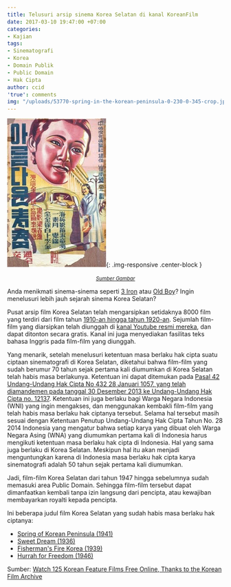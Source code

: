 ```yaml
---
title: Telusuri arsip sinema Korea Selatan di kanal KoreanFilm
date: 2017-03-10 19:47:00 +07:00
categories:
- Kajian
tags:
- Sinematografi
- Korea
- Domain Publik
- Public Domain
- Hak Cipta
author: ccid
'true': comments
img: "/uploads/53770-spring-in-the-korean-peninsula-0-230-0-345-crop.jpg"
---
```


![53770-spring-in-the-korean-peninsula-0-230-0-345-crop.jpg](/uploads/53770-spring-in-the-korean-peninsula-0-230-0-345-crop.jpg){: .img-responsive .center-block }<center><small><i><a href="https://letterboxd.com/film/spring-in-the-korean-peninsula/">Sumber Gambar</a></i></small></center>

Anda menikmati sinema-sinema seperti [3 Iron](https://en.wikipedia.org/wiki/3-Iron) atau [Old Boy](https://en.wikipedia.org/wiki/Oldboy_(2003_film))? Ingin menelusuri lebih jauh sejarah sinema Korea Selatan?

Pusat arsip film Korea Selatan telah mengarsipkan setidaknya 8000 film yang terdiri dari film tahun [1910-an hingga tahun 1920-an](https://eng.koreafilm.or.kr/kofa/intro/preservation/film). Sejumlah film-film yang diarsipkan telah diunggah di [kanal Youtube resmi mereka](https://www.youtube.com/channel/UCvH6u_Qzn5RQdz9W198umDw), dan dapat ditonton secara gratis. Kanal ini juga menyediakan fasilitas teks bahasa Inggris pada film-film yang diunggah. 

Yang menarik, setelah menelusuri ketentuan masa berlaku hak cipta suatu ciptaan sinematografi di Korea Selatan, diketahui bahwa film-film yang sudah berumur 70 tahun sejak pertama kali diumumkan di Korea Selatan telah habis masa berlakunya. Ketentuan ini dapat ditemukan pada [Pasal 42 Undang-Undang Hak Cipta No 432 28 Januari 1057, yang telah diamandemen pada tanggal 30 Desember 2013 ke Undang-Undang Hak Cipta no. 12137](http://www.copyright.or.kr/eng/laws-and-treaties/copyright-law/chapter02/section04.do). Ketentuan ini juga berlaku bagi Warga Negara Indonesia (WNI) yang ingin mengakses, dan menggunakan kembakli film-film yang telah habis masa berlaku hak ciptanya tersebut. Selama hal tersebut masih sesuai dengan Ketentuan Penutup Undang-Undang Hak Cipta Tahun No. 28 2014 Indonesia yang mengatur bahwa setiap karya yang dibuat oleh Warga Negara Asing (WNA) yang diumumkan pertama kali di Indonesia harus mengikuti ketentuan masa berlaku hak cipta di Indonesia. Hal yang sama juga berlaku di Korea Selatan. Meskipun hal itu akan menjadi menguntungkan karena di Indonesia masa berlaku hak cipta karya sinematografi adalah 50 tahun sejak pertama kali diumumkan.

Jadi, film-film Korea Selatan dari tahun 1947 hingga sebelumnya sudah memasuki area Public Domain. Sehingga film-film tersebut dapat dimanfaatkan kembali tanpa izin langsung dari pencipta, atau kewajiban membayarkan royalti kepada pencipta. 

Ini beberapa judul film Korea Selatan yang sudah habis masa berlaku hak ciptanya:

* [Spring of Korean Peninsula (1941)](https://youtu.be/T0MiZnCvb7s)
* [Sweet Dream (1936)](https://youtu.be/tmd_OBPFll8)
* [Fisherman's Fire Korea (1939)](https://www.youtube.com/watch?v=HgEI2T3wsbo)
* [Hurrah for Freedom (1946)](https://youtu.be/l2uu9hJsjSk) 

Sumber:
[Watch 125 Korean Feature Films Free Online, Thanks to the Korean Film Archive](http://www.openculture.com/2012/12/a_wealth_of_20th-century_korean_cinema_free_online_from_the_korean_film_archive.html)
